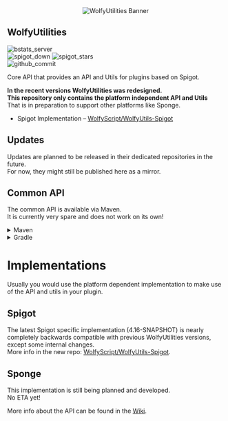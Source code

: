 <div align="center"><img src="https://github.com/WolfyScript/WolfyUtilities/assets/41468455/d863fd5a-89d0-492e-84bd-98c1a0fabddd" alt="WolfyUtilities Banner" /></div>

## WolfyUtilities
![bstats_server](https://img.shields.io/bstats/servers/5114?label=Servers)  
![spigot_down](https://img.shields.io/spiget/downloads/64124?label=Spigot+Downloads)
![spigot_stars](https://img.shields.io/spiget/stars/64124?label=Spigot+Rating)  
![github_commit](https://img.shields.io/github/last-commit/WolfyScript/WolfyUtilities)

Core API that provides an API and Utils for plugins based on Spigot.

**In the recent versions WolfyUtilities was redesigned.  
This repository only contains the platform independent API and Utils**  
That is in preparation to support other platforms like Sponge.
- Spigot Implementation – [WolfyScript/WolfyUtils-Spigot](https://github.com/WolfyScript/WolfyUtils-Spigot)

## Updates
Updates are planned to be released in their dedicated repositories in the future.  
For now, they might still be published here as a mirror.

## Common API
The common API is available via Maven.  
It is currently very spare and does not work on its own!  
<details>
<summary>Maven</summary>

```xml
<repositories>
    <repository>
        <id>wolfyscript-public</id>
        <url>https://maven.wolfyscript.com/repository/public/</url>
    </repository>
</repositories>
```

```xml
<dependencies>
    <dependency>
        <groupId>com.wolfyscript.wolfyutils</groupId>
        <artifactId>wolfyutilities</artifactId>
        <version>4.16-SNAPSHOT</version>
        <scope>provided</scope>
    </dependency>
</dependencies>
```
</details>

<details>
<summary>Gradle</summary>

#### Kotlin DSL![wolfyutils_banner](https://github.com/WolfyScript/WolfyUtilities/assets/41468455/8a82294a-a628-4158-8e91-159832bcfcef)

```kotlin
repositories {
    maven("https://maven.wolfyscript.com/repository/public/")
}
```

```kotlin![wolfyutils_banner](https://github.com/WolfyScript/WolfyUtilities/assets/41468455/35040b83-933b-47ba-be6c-170598d13fbb)

dependencies {
    implementation("com.wolfyscript.wolfyutils", "wolfyutilities","4.16-SNAPSHOT")
}
```

#### Groovy
```groovy
repositories {
    maven { 
        url "https://maven.wolfyscript.com/repository/public/" 
    }
}
```
```groovy
dependencies {
    implementation "com.wolfyscript.wolfyutils:wolfyutilities:4.16-SNAPSHOT"
}
```

</details>



# Implementations
Usually you would use the platform dependent implementation to make use of the API and utils in your plugin.

## Spigot
The latest Spigot specific implementation (4.16-SNAPSHOT) is nearly completely backwards compatible with previous WolfyUtilities versions, except some internal changes.  
More info in the new repo: [WolfyScript/WolfyUtils-Spigot](https://github.com/WolfyScript/WolfyUtils-Spigot).

## Sponge
This implementation is still being planned and developed.  
No ETA yet!

More info about the API can be found in the [Wiki](https://github.com/WolfyScript/WolfyUtilities/wiki).
<br>
